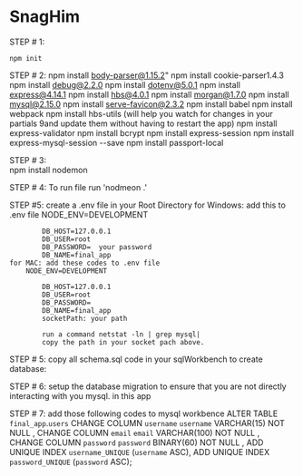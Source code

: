 # SnagHim

STEP # 1: 

    npm init

STEP # 2: 
    npm install body-parser@1.15.2"
    npm install cookie-parser1.4.3
    npm install debug@2.2.0
    npm install dotenv@5.0.1
    npm install express@4.14.1
    npm install hbs@4.0.1
    npm install morgan@1.7.0
    npm install mysql@2.15.0
    npm install serve-favicon@2.3.2
    npm install babel
    npm install webpack 
    npm install hbs-utils (will help you watch for changes in your partials 9and update them without having to restart the app)
    npm install express-validator
    npm install bcrypt
    npm install express-session
    npm install express-mysql-session --save
    npm install passport-local



STEP # 3:  
    npm install nodemon 

STEP # 4: 
    To run file run 'nodmeon .' 

STEP #5: 
    create a .env file in your Root Directory
    for Windows: add this to .env file
        NODE_ENV=DEVELOPMENT

            DB_HOST=127.0.0.1
            DB_USER=root
            DB_PASSWORD=  your password  
            DB_NAME=final_app
    for MAC: add these codes to .env file
        NODE_ENV=DEVELOPMENT

            DB_HOST=127.0.0.1
            DB_USER=root
            DB_PASSWORD=   
            DB_NAME=final_app
            socketPath: your path

            run a command netstat -ln | grep mysql| 
            copy the path in your socket pach above. 

STEP # 5:
    copy all schema.sql code in your sqlWorkbench to create database:


STEP # 6:
    setup the database migration to ensure that you are not directly interacting with you mysql. in this app

STEP # 7: add those following codes to mysql workbence 
        ALTER TABLE `final_app`.`users` 
        CHANGE COLUMN `username` `username` VARCHAR(15) NOT NULL ,
        CHANGE COLUMN `email` `email` VARCHAR(100) NOT NULL ,
        CHANGE COLUMN `password` `password` BINARY(60) NOT NULL ,
        ADD UNIQUE INDEX `username_UNIQUE` (`username` ASC),
        ADD UNIQUE INDEX `password_UNIQUE` (`password` ASC);



